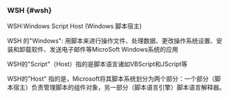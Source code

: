 ### WSH {#wsh}

WSH:Windows Script Host (Windows 脚本宿主)

WSH 的&quot;Windows&quot;: 用脚本来进行操作文件、处理数据、更改操作系统设置、安装和卸载软件、发送电子邮件等MicroSoft Windows系统的应用

WSH的&quot;Script&quot;（Host）指的是脚本语言诸如VBScript和JScript等

WSH的&quot;Host&quot; 指的是，Microsoft将其脚本系统划分为两个部分：一个部分（脚本宿主）负责管理脚本的组件对象，另一部分（脚本语言引擎）脚本语言解释器。